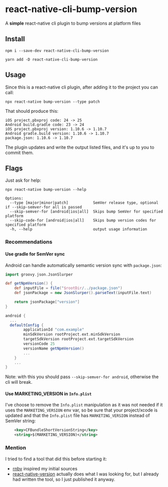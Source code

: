# react-native-cli-bump-version

A **simple** react-native cli plugin to bump versions at platform files

## Install

`npm i --save-dev react-native-cli-bump-version`

`yarn add -D react-native-cli-bump-version`

## Usage

Since this is a react-native cli plugin, after adding it to the project
you can call:

```shell script
npx react-native bump-version --type patch
```
That should produce this:
```shell script
iOS project.pbxproj code: 24 -> 25
Android build.gradle code: 23 -> 24
iOS project.pbxproj version: 1.10.6 -> 1.10.7
Android gradle.build version: 1.10.6 -> 1.10.7
package.json: 1.10.6 -> 1.10.7
```

The plugin updates and write the output listed files, and it's up to you to
commit them.

## Flags

Just ask for help:

```shell script
npx react-native bump-version --help

Options:
  --type [major|minor|patch]           SemVer release type, optional if --skip-semver-for all is passed
  --skip-semver-for [android|ios|all]  Skips bump SemVer for specified platform
  --skip-code-for [android|ios|all]    Skips bump version codes for specified platform
  -h, --help                           output usage information
```

### Recommendations

#### Use gradle for SemVer sync
Android can handle automatically semantic version sync with `package.json`:

```groovy
import groovy.json.JsonSlurper

def getNpmVersion() {
    def inputFile = file("$rootDir/../package.json")
    def jsonPackage = new JsonSlurper().parseText(inputFile.text)

    return jsonPackage["version"]
}

android {
  ...
  defaultConfig {
        applicationId "com.example"
        minSdkVersion rootProject.ext.minSdkVersion
        targetSdkVersion rootProject.ext.targetSdkVersion
        versionCode 25
        versionName getNpmVersion()
        ...
    }
    ...
}
```

Note: with this you should pass `--skip-semver-for android`, otherwise the cli
will break.

#### Use MARKETING_VERSION in `Info.plist`

I've choose to remove the `Info.plist` manipulation as it was not needed
if it uses the `MARKETING_VERSION` env var, so be sure that your project/xcode is updated and that
the `Info.plist` file has `MARKETING_VERSION` instead of SemVer string:

```xml
	<key>CFBundleShortVersionString</key>
	<string>$(MARKETING_VERSION)</string>
```

### Mention

I tried to find a tool that did this before starting it:
 
 * [rnbv](https://github.com/llotheo/react-native-cli-bump-version) inspired my initial sources
 * [react-native-version](https://github.com/stovmascript/react-native-version) actually does what I was
 looking for, but I already had written the tool, so I just published it anyway. 
